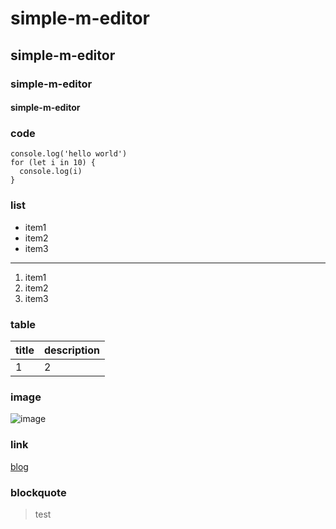 # simple-m-editor
## simple-m-editor
### simple-m-editor
#### simple-m-editor

### code

```
console.log('hello world')
for (let i in 10) {
  console.log(i)
}
```

### list

+ item1
+ item2
+ item3

---

1. item1
2. item2
3. item3

### table

| title      | description     |
| ---------- | --------------- |
| 1 | 2 |

### image
![image](https://hellomrbigbigshot.xyz/api/file/avatar?filename=1534775389648.png)

### link
[blog](https://hellomrbigbigshot.xyz)

### blockquote
> test
